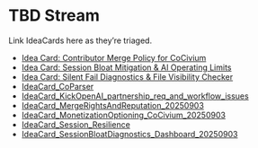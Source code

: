 <!-- status: stub; target: 150+ words -->
<!-- status: stub; target: 150+ words -->
<!-- status: stub; target: 150+ words -->
<!-- status: stub; target: 150+ words -->
<!-- status: stub; target: 150+ words -->
<!-- status: stub; target: 150+ words -->
# TBD Stream

Link IdeaCards here as they’re triaged.
- [Idea Card: Contributor Merge Policy for CoCivium](../../intake/ideacards/session_250904/20250904_idea-card-contributor-merge-policy-for-cocivium.md)
- [Idea Card: Session Bloat Mitigation & AI Operating Limits](../../intake/ideacards/session_250904/20250904_idea-card-session-bloat-mitigation-ai-operating-limits.md)
- [Idea Card: Silent Fail Diagnostics & File Visibility Checker](../../intake/ideacards/session_250904/20250904_idea-card-silent-fail-diagnostics-file-visibility-checker.md)
- [IdeaCard_CoParser](../../intake/ideacards/session_250904/20250904_ideacard-coparser.md)
- [IdeaCard_KickOpenAI_partnership_req_and_workflow_issues](../../intake/ideacards/session_250904/20250904_ideacard-kickopenai-partnership-req-and-workflow-issues.md)
- [IdeaCard_MergeRightsAndReputation_20250903](../../intake/ideacards/session_250904/20250904_ideacard-mergerightsandreputation-20250903.md)
- [IdeaCard_MonetizationOptioning_CoCivium_20250903](../../intake/ideacards/session_250904/20250904_ideacard-monetizationoptioning-cocivium-20250903.md)
- [IdeaCard_Session_Resilience](../../intake/ideacards/session_250904/20250904_ideacard-session-resilience.md)
- [IdeaCard_SessionBloatDiagnostics_Dashboard_20250903](../../intake/ideacards/session_250904/20250904_ideacard-sessionbloatdiagnostics-dashboard-20250903.md)






